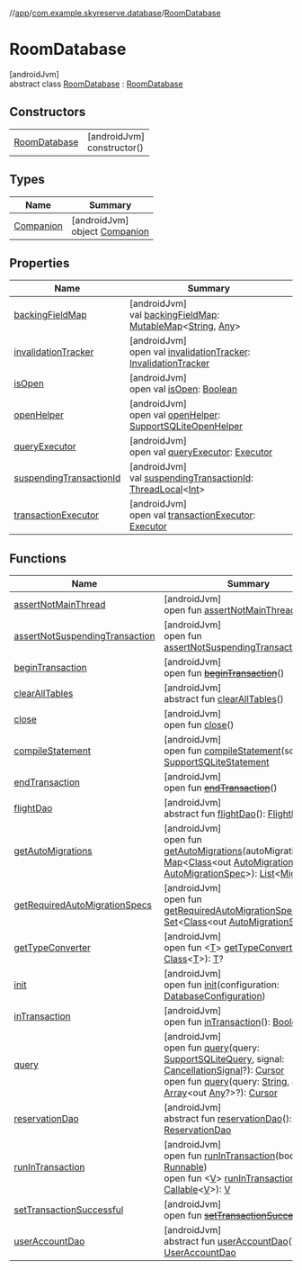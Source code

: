 //[app](../../../index.md)/[com.example.skyreserve.database](../index.md)/[RoomDatabase](index.md)

# RoomDatabase

[androidJvm]\
abstract class [RoomDatabase](index.md) : [RoomDatabase](https://developer.android.com/reference/kotlin/androidx/room/RoomDatabase.html)

## Constructors

| | |
|---|---|
| [RoomDatabase](-room-database.md) | [androidJvm]<br>constructor() |

## Types

| Name | Summary |
|---|---|
| [Companion](-companion/index.md) | [androidJvm]<br>object [Companion](-companion/index.md) |

## Properties

| Name | Summary |
|---|---|
| [backingFieldMap](index.md#155738858%2FProperties%2F510797961) | [androidJvm]<br>val [backingFieldMap](index.md#155738858%2FProperties%2F510797961): [MutableMap](https://kotlinlang.org/api/latest/jvm/stdlib/kotlin.collections/-mutable-map/index.html)&lt;[String](https://kotlinlang.org/api/latest/jvm/stdlib/kotlin/-string/index.html), [Any](https://kotlinlang.org/api/latest/jvm/stdlib/kotlin/-any/index.html)&gt; |
| [invalidationTracker](index.md#-990093491%2FProperties%2F510797961) | [androidJvm]<br>open val [invalidationTracker](index.md#-990093491%2FProperties%2F510797961): [InvalidationTracker](https://developer.android.com/reference/kotlin/androidx/room/InvalidationTracker.html) |
| [isOpen](index.md#-277138657%2FProperties%2F510797961) | [androidJvm]<br>open val [isOpen](index.md#-277138657%2FProperties%2F510797961): [Boolean](https://kotlinlang.org/api/latest/jvm/stdlib/kotlin/-boolean/index.html) |
| [openHelper](index.md#-1864821605%2FProperties%2F510797961) | [androidJvm]<br>open val [openHelper](index.md#-1864821605%2FProperties%2F510797961): [SupportSQLiteOpenHelper](https://developer.android.com/reference/kotlin/androidx/sqlite/db/SupportSQLiteOpenHelper.html) |
| [queryExecutor](index.md#-177284564%2FProperties%2F510797961) | [androidJvm]<br>open val [queryExecutor](index.md#-177284564%2FProperties%2F510797961): [Executor](https://developer.android.com/reference/kotlin/java/util/concurrent/Executor.html) |
| [suspendingTransactionId](index.md#1027959380%2FProperties%2F510797961) | [androidJvm]<br>val [suspendingTransactionId](index.md#1027959380%2FProperties%2F510797961): [ThreadLocal](https://developer.android.com/reference/kotlin/java/lang/ThreadLocal.html)&lt;[Int](https://kotlinlang.org/api/latest/jvm/stdlib/kotlin/-int/index.html)&gt; |
| [transactionExecutor](index.md#722320214%2FProperties%2F510797961) | [androidJvm]<br>open val [transactionExecutor](index.md#722320214%2FProperties%2F510797961): [Executor](https://developer.android.com/reference/kotlin/java/util/concurrent/Executor.html) |

## Functions

| Name | Summary |
|---|---|
| [assertNotMainThread](index.md#-917214377%2FFunctions%2F510797961) | [androidJvm]<br>open fun [assertNotMainThread](index.md#-917214377%2FFunctions%2F510797961)() |
| [assertNotSuspendingTransaction](index.md#1166251624%2FFunctions%2F510797961) | [androidJvm]<br>open fun [assertNotSuspendingTransaction](index.md#1166251624%2FFunctions%2F510797961)() |
| [beginTransaction](index.md#1020009182%2FFunctions%2F510797961) | [androidJvm]<br>open fun [~~beginTransaction~~](index.md#1020009182%2FFunctions%2F510797961)() |
| [clearAllTables](index.md#404244410%2FFunctions%2F510797961) | [androidJvm]<br>abstract fun [clearAllTables](index.md#404244410%2FFunctions%2F510797961)() |
| [close](index.md#1674273423%2FFunctions%2F510797961) | [androidJvm]<br>open fun [close](index.md#1674273423%2FFunctions%2F510797961)() |
| [compileStatement](index.md#162913197%2FFunctions%2F510797961) | [androidJvm]<br>open fun [compileStatement](index.md#162913197%2FFunctions%2F510797961)(sql: [String](https://kotlinlang.org/api/latest/jvm/stdlib/kotlin/-string/index.html)): [SupportSQLiteStatement](https://developer.android.com/reference/kotlin/androidx/sqlite/db/SupportSQLiteStatement.html) |
| [endTransaction](index.md#622722960%2FFunctions%2F510797961) | [androidJvm]<br>open fun [~~endTransaction~~](index.md#622722960%2FFunctions%2F510797961)() |
| [flightDao](flight-dao.md) | [androidJvm]<br>abstract fun [flightDao](flight-dao.md)(): [FlightDao](../../com.example.skyreserve.database.room.dao/-flight-dao/index.md) |
| [getAutoMigrations](index.md#178130989%2FFunctions%2F510797961) | [androidJvm]<br>open fun [getAutoMigrations](index.md#178130989%2FFunctions%2F510797961)(autoMigrationSpecs: [Map](https://kotlinlang.org/api/latest/jvm/stdlib/kotlin.collections/-map/index.html)&lt;[Class](https://developer.android.com/reference/kotlin/java/lang/Class.html)&lt;out [AutoMigrationSpec](https://developer.android.com/reference/kotlin/androidx/room/migration/AutoMigrationSpec.html)&gt;, [AutoMigrationSpec](https://developer.android.com/reference/kotlin/androidx/room/migration/AutoMigrationSpec.html)&gt;): [List](https://kotlinlang.org/api/latest/jvm/stdlib/kotlin.collections/-list/index.html)&lt;[Migration](https://developer.android.com/reference/kotlin/androidx/room/migration/Migration.html)&gt; |
| [getRequiredAutoMigrationSpecs](index.md#1623281881%2FFunctions%2F510797961) | [androidJvm]<br>open fun [getRequiredAutoMigrationSpecs](index.md#1623281881%2FFunctions%2F510797961)(): [Set](https://kotlinlang.org/api/latest/jvm/stdlib/kotlin.collections/-set/index.html)&lt;[Class](https://developer.android.com/reference/kotlin/java/lang/Class.html)&lt;out [AutoMigrationSpec](https://developer.android.com/reference/kotlin/androidx/room/migration/AutoMigrationSpec.html)&gt;&gt; |
| [getTypeConverter](index.md#-194849133%2FFunctions%2F510797961) | [androidJvm]<br>open fun &lt;[T](index.md#-194849133%2FFunctions%2F510797961)&gt; [getTypeConverter](index.md#-194849133%2FFunctions%2F510797961)(klass: [Class](https://developer.android.com/reference/kotlin/java/lang/Class.html)&lt;[T](index.md#-194849133%2FFunctions%2F510797961)&gt;): [T](index.md#-194849133%2FFunctions%2F510797961)? |
| [init](index.md#1039887154%2FFunctions%2F510797961) | [androidJvm]<br>open fun [init](index.md#1039887154%2FFunctions%2F510797961)(configuration: [DatabaseConfiguration](https://developer.android.com/reference/kotlin/androidx/room/DatabaseConfiguration.html)) |
| [inTransaction](index.md#-1889647314%2FFunctions%2F510797961) | [androidJvm]<br>open fun [inTransaction](index.md#-1889647314%2FFunctions%2F510797961)(): [Boolean](https://kotlinlang.org/api/latest/jvm/stdlib/kotlin/-boolean/index.html) |
| [query](index.md#604106995%2FFunctions%2F510797961) | [androidJvm]<br>open fun [query](index.md#604106995%2FFunctions%2F510797961)(query: [SupportSQLiteQuery](https://developer.android.com/reference/kotlin/androidx/sqlite/db/SupportSQLiteQuery.html), signal: [CancellationSignal](https://developer.android.com/reference/kotlin/android/os/CancellationSignal.html)?): [Cursor](https://developer.android.com/reference/kotlin/android/database/Cursor.html)<br>open fun [query](index.md#-1376474873%2FFunctions%2F510797961)(query: [String](https://kotlinlang.org/api/latest/jvm/stdlib/kotlin/-string/index.html), args: [Array](https://kotlinlang.org/api/latest/jvm/stdlib/kotlin/-array/index.html)&lt;out [Any](https://kotlinlang.org/api/latest/jvm/stdlib/kotlin/-any/index.html)?&gt;?): [Cursor](https://developer.android.com/reference/kotlin/android/database/Cursor.html) |
| [reservationDao](reservation-dao.md) | [androidJvm]<br>abstract fun [reservationDao](reservation-dao.md)(): [ReservationDao](../../com.example.skyreserve.database.room.dao/-reservation-dao/index.md) |
| [runInTransaction](index.md#1063989044%2FFunctions%2F510797961) | [androidJvm]<br>open fun [runInTransaction](index.md#1063989044%2FFunctions%2F510797961)(body: [Runnable](https://developer.android.com/reference/kotlin/java/lang/Runnable.html))<br>open fun &lt;[V](index.md#-1842697888%2FFunctions%2F510797961)&gt; [runInTransaction](index.md#-1842697888%2FFunctions%2F510797961)(body: [Callable](https://developer.android.com/reference/kotlin/java/util/concurrent/Callable.html)&lt;[V](index.md#-1842697888%2FFunctions%2F510797961)&gt;): [V](index.md#-1842697888%2FFunctions%2F510797961) |
| [setTransactionSuccessful](index.md#954356125%2FFunctions%2F510797961) | [androidJvm]<br>open fun [~~setTransactionSuccessful~~](index.md#954356125%2FFunctions%2F510797961)() |
| [userAccountDao](user-account-dao.md) | [androidJvm]<br>abstract fun [userAccountDao](user-account-dao.md)(): [UserAccountDao](../../com.example.skyreserve.database.room.dao/-user-account-dao/index.md) |
